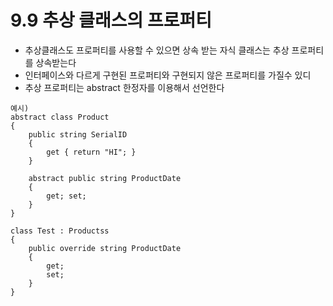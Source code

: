 # 9.9 추상 클래스의 프로퍼티
* 추상클래스도 프로퍼티를 사용할 수 있으면 상속 받는 자식 클래스는 추상 프로퍼티를 상속받는다
* 인터페이스와 다르게  구현된 프로퍼티와 구현되지 않은 프로퍼티를 가질수 있디
* 추상 프로퍼티는 abstract 한정자를 이용해서 선언한다
```
예시)
abstract class Product
{
    public string SerialID
    {
        get { return "HI"; }
    }

    abstract public string ProductDate
    {
        get; set;
    }
}

class Test : Productss
{
	public override string ProductDate
    {
        get;
        set;
    }
}


```




